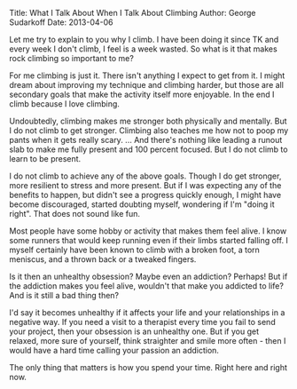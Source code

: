 Title: What I Talk About When I Talk About Climbing
Author: George Sudarkoff
Date: 2013-04-06

Let me try to explain to you why I climb. I have been doing it since TK and every week I don't climb, I feel is a week wasted. So what is it that makes rock climbing so important to me?

For me climbing is just it. There isn't anything I expect to get from it. I might  dream about improving my technique and climbing harder, but those are all secondary goals that make the activity itself more enjoyable. In the end I climb because I love climbing.

Undoubtedly, climbing makes me stronger both physically and mentally. But I do not climb to get stronger. Climbing also teaches me how not to poop my pants when it gets really scary. ... And there's nothing like leading a runout slab to make me fully present and 100 percent focused. But I do not climb to learn to be present.

I do not climb to achieve any of the above goals. Though I do get stronger, more resilient to stress and more present. But if I was expecting any of the benefits to happen, but didn't see a progress quickly enough, I might have become discouraged, started doubting myself, wondering if I'm "doing it right". That does not sound like fun.

Most people have some hobby or activity that makes them feel alive. I know some runners that would keep running even if their limbs started falling off. I myself certainly have been known to climb with a broken foot, a torn meniscus, and a thrown back or a tweaked fingers.

Is it then an unhealthy obsession? Maybe even an addiction? Perhaps! But if the addiction makes you feel alive, wouldn't that make you addicted to life? And is it still a bad thing then?

I'd say it becomes unhealthy if it affects your life and your relationships in a negative way. If you need a visit to a therapist every time you fail to send your project, then your obsession is an unhealthy one. But if you get relaxed, more sure of yourself, think straighter and smile more often - then I would have a hard time calling your passion an addiction.

The only thing that matters is how you spend your time. Right here and right now.
